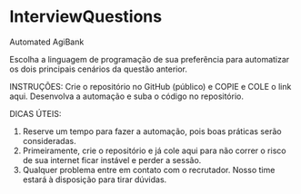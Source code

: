 # InterviewQuestions
Automated AgiBank

Escolha a linguagem de programação de sua preferência para automatizar os dois principais cenários da questão anterior.

INSTRUÇÕES: Crie o repositório no GitHub (público) e COPIE e COLE o link aqui. Desenvolva a automação e suba o código no repositório.

DICAS ÚTEIS:
1. Reserve um tempo para fazer a automação, pois boas práticas serão consideradas.
2. Primeiramente, crie o repositório e já cole aqui para não correr o risco de sua internet ficar instável e perder a sessão.
3. Qualquer problema entre em contato com o recrutador. Nosso time estará à disposição para tirar dúvidas.
